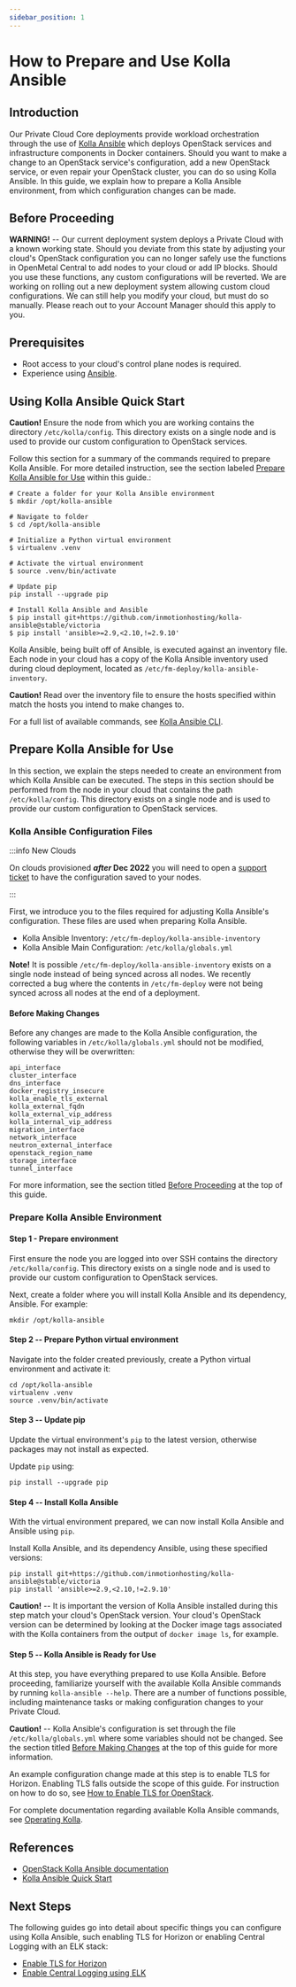 ```yaml
---
sidebar_position: 1
---
```

# How to Prepare and Use Kolla Ansible

## Introduction

Our Private Cloud Core deployments provide workload orchestration
through the use of [Kolla
Ansible](https://github.com/openstack/kolla-ansible) which deploys
OpenStack services and infrastructure components in Docker containers.
Should you want to make a change to an OpenStack service's
configuration, add a new OpenStack service, or even repair your
OpenStack cluster, you can do so using Kolla Ansible. In this guide, we
explain how to prepare a Kolla Ansible environment, from which
configuration changes can be made.

## Before Proceeding

**WARNING\!** -- Our current deployment system deploys a Private Cloud
with a known working state. Should you deviate from this state by
adjusting your cloud's OpenStack configuration you can no longer safely
use the functions in OpenMetal Central to add nodes to your cloud or add
IP blocks. Should you use these functions, any custom configurations
will be reverted. We are working on rolling out a new deployment system
allowing custom cloud configurations. We can still help you modify your
cloud, but must do so manually. Please reach out to your Account Manager
should this apply to you.

## Prerequisites

- Root access to your cloud's control plane nodes is required.
- Experience using [Ansible](https://www.ansible.com/).

## Using Kolla Ansible Quick Start

**Caution\!** Ensure the node from which you are working contains the
directory `/etc/kolla/config`. This directory exists on a single node
and is used to provide our custom configuration to OpenStack services.

Follow this section for a summary of the commands required to prepare
Kolla Ansible. For more detailed instruction, see the section labeled
[Prepare Kolla Ansible for Use](#prepare-kolla-ansible-for-use) within
this guide.:

    # Create a folder for your Kolla Ansible environment
    $ mkdir /opt/kolla-ansible
    
    # Navigate to folder
    $ cd /opt/kolla-ansible
    
    # Initialize a Python virtual environment
    $ virtualenv .venv
    
    # Activate the virtual environment
    $ source .venv/bin/activate
    
    # Update pip
    pip install --upgrade pip
    
    # Install Kolla Ansible and Ansible
    $ pip install git+https://github.com/inmotionhosting/kolla-ansible@stable/victoria
    $ pip install 'ansible>=2.9,<2.10,!=2.9.10'

Kolla Ansible, being built off of Ansible, is executed against an
inventory file. Each node in your cloud has a copy of the Kolla Ansible
inventory used during cloud deployment, located as
`/etc/fm-deploy/kolla-ansible-inventory`.

**Caution\!** Read over the inventory file to ensure the hosts specified
within match the hosts you intend to make changes to.

For a full list of available commands, see [Kolla Ansible
CLI](https://docs.openstack.org/kolla-ansible/latest/user/operating-kolla.html#kolla-ansible-cli).

## Prepare Kolla Ansible for Use

In this section, we explain the steps needed to create an environment
from which Kolla Ansible can be executed. The steps in this section
should be performed from the node in your cloud that contains the path
`/etc/kolla/config`. This directory exists on a single node and is used
to provide our custom configuration to OpenStack services.

### Kolla Ansible Configuration Files

:::info New Clouds

On clouds provisioned ***after* Dec 2022** you will need to open a 
[support ticket](../../day-1/intro-to-openmetal-private-cloud.md#how-to-submit-a-support-ticket)
 to have the configuration saved to your nodes.

:::

First, we introduce you to the files required for adjusting Kolla
Ansible's configuration. These files are used when preparing Kolla
Ansible.

- Kolla Ansible Inventory: `/etc/fm-deploy/kolla-ansible-inventory`
- Kolla Ansible Main Configuration: `/etc/kolla/globals.yml`

**Note\!** It is possible `/etc/fm-deploy/kolla-ansible-inventory`
exists on a single node instead of being synced across all nodes. We
recently corrected a bug where the contents in `/etc/fm-deploy` were not
being synced across all nodes at the end of a deployment.

#### Before Making Changes

Before any changes are made to the Kolla Ansible configuration, the
following variables in `/etc/kolla/globals.yml` should not be modified,
otherwise they will be overwritten:

    api_interface
    cluster_interface
    dns_interface
    docker_registry_insecure
    kolla_enable_tls_external
    kolla_external_fqdn
    kolla_external_vip_address
    kolla_internal_vip_address
    migration_interface
    network_interface
    neutron_external_interface
    openstack_region_name
    storage_interface
    tunnel_interface

For more information, see the section titled [Before
Proceeding](#before-proceeding) at the top of this guide.

### Prepare Kolla Ansible Environment

#### **Step 1** - Prepare environment

First ensure the node you are logged into over SSH contains the
directory `/etc/kolla/config`. This directory exists on a single node
and is used to provide our custom configuration to OpenStack services.

Next, create a folder where you will install Kolla Ansible and its
dependency, Ansible. For example:

    mkdir /opt/kolla-ansible

#### **Step 2** -- Prepare Python virtual environment

Navigate into the folder created previously, create a Python virtual
environment and activate it:

    cd /opt/kolla-ansible
    virtualenv .venv
    source .venv/bin/activate

#### **Step 3** -- Update pip

Update the virtual environment's `pip` to the latest version, otherwise
packages may not install as expected.

Update `pip` using:

    pip install --upgrade pip

#### **Step 4** -- Install Kolla Ansible

With the virtual environment prepared, we can now install Kolla Ansible
and Ansible using `pip`.

Install Kolla Ansible, and its dependency Ansible, using these specified
versions:

    pip install git+https://github.com/inmotionhosting/kolla-ansible@stable/victoria
    pip install 'ansible>=2.9,<2.10,!=2.9.10'

**Caution\!** -- It is important the version of Kolla Ansible installed
during this step match your cloud's OpenStack version. Your cloud's
OpenStack version can be determined by looking at the Docker image tags
associated with the Kolla containers from the output of `docker image
ls`, for example.

#### **Step 5** -- Kolla Ansible is Ready for Use

At this step, you have everything prepared to use Kolla Ansible. Before
proceeding, familiarize yourself with the available Kolla Ansible
commands by running `kolla-ansible --help`. There are a number of
functions possible, including maintenance tasks or making configuration
changes to your Private Cloud.

**Caution\!** -- Kolla Ansible's configuration is set through the file
`/etc/kolla/globals.yml` where some variables should not be changed. See
the section titled [Before Making
Changes](prepare-kolla-ansible#before-making-changes)
at the top of this guide for more information.

An example configuration change made at this step is to enable TLS for
Horizon. Enabling TLS falls outside the scope of this guide. For
instruction on how to do so, see [How to Enable TLS for
OpenStack](enable-tls).

For complete documentation regarding available Kolla Ansible commands,
see [Operating
Kolla](https://docs.openstack.org/kolla-ansible/latest/user/operating-kolla.html).

## References

- [OpenStack Kolla Ansible
    documentation](https://docs.openstack.org/kolla-ansible/latest/)
- [Kolla Ansible Quick
    Start](https://docs.openstack.org/kolla-ansible/latest/user/quickstart.html)

## Next Steps

The following guides go into detail about specific things you can
configure using Kolla Ansible, such enabling TLS for Horizon or enabling
Central Logging with an ELK stack:

- [Enable TLS for
    Horizon](enable-tls)
- [Enable Central Logging using
    ELK](enable-elk)
